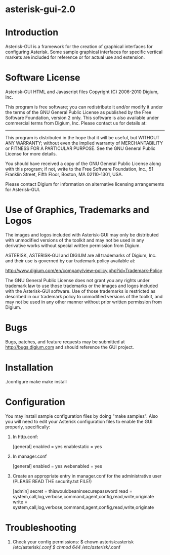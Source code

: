 # asterisk-gui-2.0

Introduction
======================
Asterisk-GUI is a framework for the creation of graphical interfaces for
configuring Asterisk.  Some sample graphical interfaces for specific vertical
markets are included for reference or for actual use and extension. 

Software License
================
Asterisk-GUI HTML and Javascript files
Copyright (C) 2006-2010 Digium, Inc.

This program is free software; you can redistribute it and/or
modify it under the terms of the GNU General Public License
as published by the Free Software Foundation, version 2 only.  This
software is also available under commercial terms from Digium, Inc.
Please contact us for details at:
____________________________________________________________

This program is distributed in the hope that it will be useful,
but WITHOUT ANY WARRANTY; without even the implied warranty of
MERCHANTABILITY or FITNESS FOR A PARTICULAR PURPOSE.  See the
GNU General Public License for more details.

You should have received a copy of the GNU General Public License
along with this program; if not, write to the Free Software
Foundation, Inc., 51 Franklin Street, Fifth Floor, Boston, MA
02110-1301, USA.

Please contact Digium for information on alternative licensing 
arrangements for Asterisk-GUI.

Use of Graphics, Trademarks and Logos
=====================================
The images and logos included with Asterisk-GUI may only be distributed with
unmodified versions of the toolkit and may not be used in any derivative works
without special written permission from Digium.  

ASTERISK, ASTERISK-GUI and DIGIUM are all trademarks of Digium, Inc. and
their use is governed by our trademark policy available at:

http://www.digium.com/en/company/view-policy.php?id=Trademark-Policy

The GNU General Public License does not grant you any rights under
trademark law to use those trademarks or the images and logos included
with the Asterisk-GUI software.  Use of those trademarks is restricted
as described in our trademark policy to unmodified versions of the
toolkit, and may not be used in any other manner without prior written
permission from Digium.

Bugs
====
Bugs, patches, and feature requests may be submitted at http://bugs.digium.com
and should reference the GUI project.

Installation
============

./configure
make
make install

Configuration
=============
You may install sample configuration files by doing "make samples".  Also you 
will need to edit your Asterisk configuration files to enable the GUI properly,
specifically:

1) In http.conf:

	[general]
	enabled = yes
	enablestatic = yes
	
2) In manager.conf

	[general]
	enabled = yes
	webenabled = yes
	
3) Create an appropriate entry in manager.conf for the administrative user
(PLEASE READ THE security.txt FILE!)

    [admin]
    secret = thiswouldbeaninsecurepassword
    read = system,call,log,verbose,command,agent,config,read,write,originate
    write = system,call,log,verbose,command,agent,config,read,write,originate

Troubleshooting
===============
1) Check your config permissions:
	$ chown asterisk:asterisk /etc/asterisk/*.conf
$ chmod 644 /etc/asterisk/*.conf
